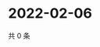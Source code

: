 # 2022-02-06

共 0 条

<!-- BEGIN WEIBO -->
<!-- 最后更新时间 Sun Feb 06 2022 12:14:34 GMT+0800 (China Standard Time) -->

<!-- END WEIBO -->
